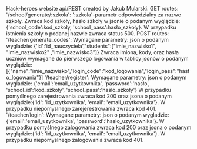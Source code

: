 Hack-heroes website api/REST created by Jakub Mularski.
GET routes:
'/school/generate/:szkola': ':szkola'-parametr odpowiedzialny za nazwe szkoły. Zwraca kod szkoły, hasło szkoły w jsonie o podanym wyglądzie:
{'school_code':kod_szkoły, 'school_pass':hasło_szkoły}. W przypadku istnienia szkoły o podanej nazwie zwraca status 500.
POST routes:
'/teacher/generate_codes': Wymagane parametry: json o podanym wygladzie: {'id':'id_nauczyciela',"students":["imie_nazwisko1", "imie_nazwisko2" ,"imie_nazwisko3"]}
Zwraca imiona, kody, oraz hasła uczniów wymagane do pierwszego logowania w tablicy jsonów o podanym wyglądzie: [{"name":"imie_nazwisko","login_code":"kod_logowania","login_pass":"hasło_logowania"}]
'/teacher/register': Wymagane parametry: json o podanym wygladzie: {'email':'email_uzytkownika', 'password':'hasło', 'school_id':'kod_szkoły', 'school_pass':'hasło_szkoły'}
W przypadku pomyślnego zarejestrowania zwraca kod 200 oraz jsona o podanym wyglądzie:{'id': 'id_uzytkownika', 'email': 'email_uzytkownika'}.
W przypadku niepomyślnego zarejerestrowania zwraca kod 401.
'/teacher/login': Wymagane parametry: json o podanym wygladzie: {'email':'email_uzytkownika', 'password':'haslo_uzytkownika'}.
W przypadku pomyślnego zalogowania zwraca kod 200 oraz jsona o podanym wyglądzie:{'id': 'id_uzytkownika', 'email': 'email_uzytkownika'}.
W przypadku niepomyślnego zalogowania zwraca kod 401.
